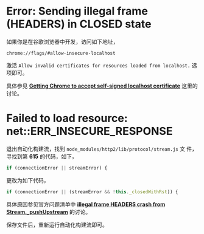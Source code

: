 # Error: Sending illegal frame (HEADERS) in CLOSED state

如果你是在谷歌浏览器中开发，访问如下地址，

```
chrome://flags/#allow-insecure-localhost
```

激活 `Allow invalid certificates for resources loaded from localhost.` 选项即可。

具体参见 **[Getting Chrome to accept self-signed localhost certificate](http://stackoverflow.com/questions/7580508/getting-chrome-to-accept-self-signed-localhost-certificate)**
这里的讨论。



# Failed to load resource: net::ERR_INSECURE_RESPONSE

退出自动化构建流，找到 `node_modules/http2/lib/protocol/stream.js` 文
件，寻找到第 **615** 的代码，如下，

```JavaScript
if (connectionError || streamError) {
```

更改为如下代码，

```JavaScript
if (connectionError || (streamError && !this._closedWithRst)) {
```

具体原因参见官方问题清单中 **[illegal frame HEADERS crash from Stream._pushUpstream](https://github.com/molnarg/node-http2/issues/147#issuecomment-204889402)**
的讨论。

保存文件后，重新运行自动化构建流即可。
